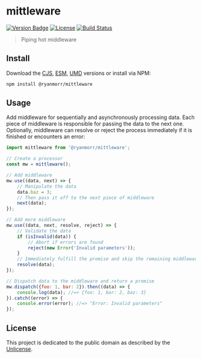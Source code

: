 # mittleware

[![Version Badge][version-image]][project-url]
[![License][license-image]][license-url]
[![Build Status][build-image]][build-url]

> Piping hot middleware

## Install

Download the [CJS](https://github.com/ryanmorr/mittleware/raw/master/dist/cjs/mittleware.js), [ESM](https://github.com/ryanmorr/mittleware/raw/master/dist/esm/mittleware.js), [UMD](https://github.com/ryanmorr/mittleware/raw/master/dist/umd/mittleware.js) versions or install via NPM:

``` sh
npm install @ryanmorr/mittleware
```

## Usage

Add middleware for sequentially and asynchronously processing data. Each piece of middleware is responsible for passing the data to the next one. Optionally, middleware can resolve or reject the process immediately if it is finished or encounters an error:

``` javascript
import mittleware from '@ryanmorr/mittleware';

// Create a processor
const mw = mittleware();

// Add middleware
mw.use((data, next) => {
    // Manipulate the data
    data.baz = 3;
    // Then pass it off to the next piece of middleware
    next(data);
});

// Add more middleware
mw.use((data, next, resolve, reject) => {
    // Validate the data
    if (isInvalid(data)) {
        // Abort if errors are found
        reject(new Error('Invalid parameters'));
    }
    // Immediately fulfill the promise and skip the remaining middleware
    resolve(data);
});

// Dispatch data to the middleware and return a promise
mw.dispatch({foo: 1, bar: 2}).then((data) => {
    console.log(data); //=> {foo: 1, bar: 2, baz: 3}
}).catch((error) => {
    console.error(error); //=> "Error: Invalid parameters"
});
```

## License

This project is dedicated to the public domain as described by the [Unlicense](http://unlicense.org/).

[project-url]: https://github.com/ryanmorr/mittleware
[version-image]: https://img.shields.io/github/package-json/v/ryanmorr/mittleware?color=blue&style=flat-square
[build-url]: https://github.com/ryanmorr/mittleware/actions
[build-image]: https://img.shields.io/github/actions/workflow/status/ryanmorr/mittleware/node.js.yml?style=flat-square
[license-image]: https://img.shields.io/github/license/ryanmorr/mittleware?color=blue&style=flat-square
[license-url]: UNLICENSE

